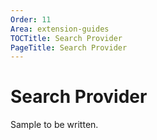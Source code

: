 ```yaml
---
Order: 11
Area: extension-guides
TOCTitle: Search Provider
PageTitle: Search Provider
---
```


# Search Provider

Sample to be written.